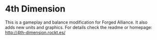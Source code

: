 # 4th Dimension
 This is a gameplay and balance modification for Forged Alliance. It also adds new units and graphics. For details check the readme or homepage: http://4th-dimension.rockt.es/
